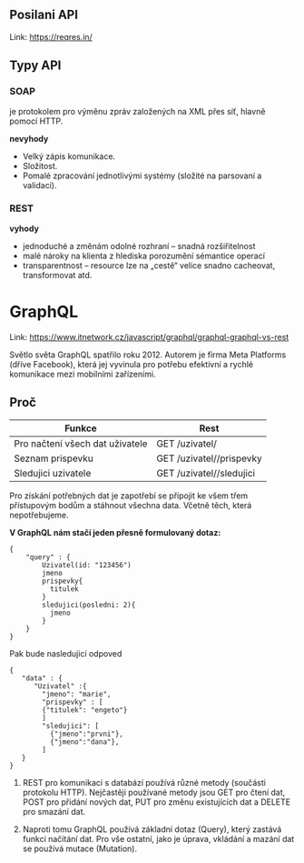 ## Posilani API

Link: https://reqres.in/

## Typy API

### SOAP

je protokolem pro výměnu zpráv založených na XML přes síť, hlavně pomocí HTTP.

**nevyhody**

- Velký zápis komunikace.
- Složitost.
- Pomalé zpracování jednotlivými systémy (složité na parsovaní a validaci).

### REST

**vyhody**

- jednoduché a změnám odolné rozhraní – snadná rozšiřitelnost
- malé nároky na klienta z hlediska porozumění sémantice operací
- transparentnost – resource lze na „cestě“ velice snadno cacheovat, transformovat atd.

# GraphQL

Link: https://www.itnetwork.cz/javascript/graphql/graphql-graphql-vs-rest

Světlo světa GraphQL spatřilo roku 2012. Autorem je firma Meta
Platforms (dříve Facebook), která jej vyvinula pro
potřebu efektivní a rychlé komunikace mezi mobilními zařízeními.

## Proč

| Funkce                          | Rest                         |
|---------------------------------|------------------------------|
| Pro načtení všech dat uživatele | GET /uzivatel/<id>           |
| Seznam prispevku                | GET /uzivatel/<id>/prispevky |  
| Sledujici uzivatele             | GET /uzivatel/<id>/sledujici |  

Pro získání potřebných dat je zapotřebí se připojit ke všem třem
přístupovým bodům a stáhnout všechna data. Včetně těch, která
nepotřebujeme.

**V GraphQL nám stačí jeden přesně formulovaný
dotaz:**

```
{
    "query" : {
        Uzivatel(id: "123456")
        jmeno
        prispevky{
          titulek
        }
        sledujici(posledni: 2){
          jmeno
        }
    }
}
```

Pak bude nasledujici odpoved

```
{
   "data" : {
      "Uzivatel" :{
        "jmeno": "marie",
        "prispevky" : [
        {"titulek": "engeto"}
        ]
        "sledujici": [
          {"jmeno":"prvni"},
          {"jmeno":"dana"},
        ]
   }
}
```

1) REST pro komunikaci s databází používá různé metody
   (součásti protokolu HTTP). Nejčastěji používané metody jsou
   GET pro čtení dat, POST pro přidání nových dat,
   PUT pro změnu existujících dat a DELETE pro
   smazání dat.

2) Naproti tomu GraphQL používá základní
   dotaz (Query), který zastává funkci načítání dat.
   Pro vše ostatní, jako je úprava, vkládání a mazání dat se používá
   mutace (Mutation).


